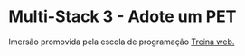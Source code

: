 # Multi-Stack 3 - Adote um PET

Imersão promovida pela escola de programação <a href="https://www.treinaweb.com.br/">Treina web.</a>